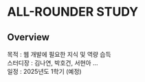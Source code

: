 # ALL-ROUNDER STUDY

## Overview
목적 : 웹 개발에 필요한 지식 및 역량 습득\
스터디장 : 김나연, 박호건, 서현아 ...\
일정 : 2025년도 1학기 (예정)

